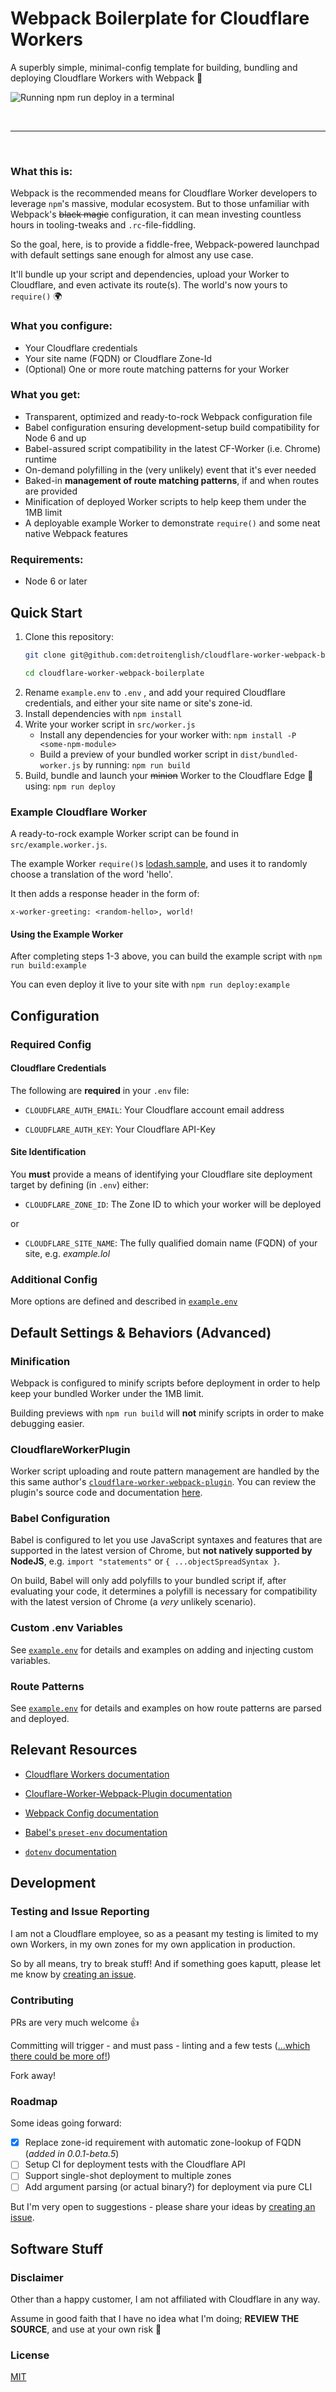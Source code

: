 # Webpack Boilerplate for Cloudflare Workers

A superbly simple, minimal-config template for building, bundling and deploying Cloudflare Workers with Webpack 🚀

![Running npm run deploy in a terminal](.github/cf-worker-webpack-boilerplate-deploy.gif?raw=true "npm run deploy")

&nbsp;

------

&nbsp;
### What this is:

Webpack is the recommended means for Cloudflare Worker developers to leverage `npm`'s massive, modular ecosystem. But to those unfamiliar with Webpack's ~~black magic~~ configuration, it can mean investing countless hours in tooling-tweaks and `.rc`-file-fiddling.

So the goal, here, is to provide a fiddle-free, Webpack-powered launchpad with default settings sane enough for almost any use case.

It'll bundle up your script and dependencies, upload your Worker to Cloudflare, and even activate its route(s). The world's now yours to `require()` 🌍


### What you configure:
- Your Cloudflare credentials
- Your site name (FQDN) or Cloudflare Zone-Id
- (Optional) One or more route matching patterns for your Worker

### What you get:
- Transparent, optimized and ready-to-rock Webpack configuration file
- Babel configuration ensuring development-setup build compatibility for Node 6 and up
- Babel-assured script compatibility in the latest CF-Worker (i.e. Chrome) runtime
- On-demand polyfilling in the (very unlikely) event that it's ever needed
- Baked-in **management of route matching patterns**, if and when routes are provided
- Minification of deployed Worker scripts to help keep them under the 1MB limit
- A deployable example Worker to demonstrate `require()` and some neat native Webpack features

### Requirements:
- Node 6 or later

## Quick Start

1. Clone this repository:
    ````bash
    git clone git@github.com:detroitenglish/cloudflare-worker-webpack-boilerplate.git

    cd cloudflare-worker-webpack-boilerplate
    ````
2. Rename `example.env` to `.env` , and add your required Cloudflare credentials, and either your site name or site's zone-id.
3. Install dependencies with `npm install`
4. Write your worker script in `src/worker.js`
   - Install any dependencies for your worker with: `npm install -P <some-npm-module>`
   - Build a preview of your bundled worker script in `dist/bundled-worker.js` by running: `npm run build`
5. Build, bundle and launch your ~~minion~~ Worker to the Cloudflare Edge 🚀 using: `npm run deploy`


### Example Cloudflare Worker

A ready-to-rock example Worker script can be found in `src/example.worker.js`.

The example Worker `require()`s [lodash.sample](https://www.npmjs.com/package/lodash.sample),
and uses it to randomly choose a translation of the word 'hello'.

It then adds a response header in the form of:

  ````
  x-worker-greeting: <random-hello>, world!
  ````

#### Using the Example Worker

After completing steps 1-3 above, you can build the example script with `npm run build:example`

You can even deploy it live to your site with `npm run deploy:example`


## Configuration

### Required Config

#### Cloudflare Credentials

The following are **required** in your `.env` file:

- `CLOUDFLARE_AUTH_EMAIL`: Your Cloudflare account email address

- `CLOUDFLARE_AUTH_KEY`: Your Cloudflare API-Key

#### Site Identification

You **must** provide a means of identifying your Cloudflare site deployment target by defining (in `.env`) either:

- `CLOUDFLARE_ZONE_ID`: The Zone ID to which your worker will be deployed

or

- `CLOUDFLARE_SITE_NAME`: The fully qualified domain name (FQDN) of your site, e.g. _example.lol_

### Additional Config

More options are defined and described in [`example.env`](./example.env)


## Default Settings & Behaviors (Advanced)

### Minification
Webpack is configured to minify scripts before deployment in order to help keep your bundled Worker under the 1MB limit.

Building previews with `npm run build` will **not** minify scripts in order to make debugging easier.

### CloudflareWorkerPlugin
Worker script uploading and route pattern management are handled by the this same author's [`cloudflare-worker-webpack-plugin`](https://www.npmjs.com/package/cloudflare-worker-webpack-plugin). You can review the plugin's source code and documentation [here](https://github.com/detroitenglish/cloudflare-worker-webpack-plugin).

### Babel Configuration
Babel is configured to let you use JavaScript syntaxes and features that are supported in the latest version of Chrome, but **not natively supported by NodeJS**, e.g. `import "statements"` or `{ ...objectSpreadSyntax }`.

On build, Babel will only add polyfills to your bundled script if, after evaluating your code, it determines a polyfill is necessary for compatibility with the latest version of Chrome (a _very_ unlikely scenario).

### Custom .env Variables

See [`example.env`](./example.env) for details and examples on adding and injecting custom variables.

### Route Patterns

See [`example.env`](./example.env) for details and examples on how route patterns are parsed and deployed.

## Relevant Resources

- [Cloudflare Workers documentation](https://developers.cloudflare.com/workers/)

- [Clouflare-Worker-Webpack-Plugin documentation](https://github.com/detroitenglish/cloudflare-worker-webpack-plugin)

- [Webpack Config documentation](https://webpack.js.org/configuration/)

- [Babel's `preset-env` documentation](https://babeljs.io/docs/en/next/babel-preset-env.html)

- [`dotenv` documentation](https://github.com/motdotla/dotenv)

## Development

### Testing and Issue Reporting

I am not a Cloudflare employee, so as a peasant my testing is limited to my own Workers,
in my own zones for my own application in production.

So by all means, try to break stuff! And if something goes kaputt, please let me know by
[creating an issue](https://github.com/detroitenglish/cloudflare-worker-webpack-boilerplate/issues).

### Contributing

PRs are very much welcome 👍

Committing will trigger - and must pass - linting and a few tests ([...which there could be more of!](https://media1.giphy.com/media/74d1H50VBuE2A/giphy.gif))

Fork away!

### Roadmap

Some ideas going forward:

- [x] Replace zone-id requirement with automatic zone-lookup of FQDN (_added in 0.0.1-beta.5_)
- [ ] Setup CI for deployment tests with the Cloudflare API
- [ ] Support single-shot deployment to multiple zones
- [ ] Add argument parsing (or actual binary?) for deployment via pure CLI

But I'm very open to suggestions - please share your ideas by [creating an issue](https://github.com/detroitenglish/cloudflare-worker-webpack-boilerplate/issues).

## Software Stuff

### Disclaimer
Other than a happy customer, I am not affiliated with Cloudflare in any way.

Assume in good faith that I have no idea what I'm doing; **REVIEW THE SOURCE**, and use at your own risk 🙈

### License
[MIT](./LICENSE)
